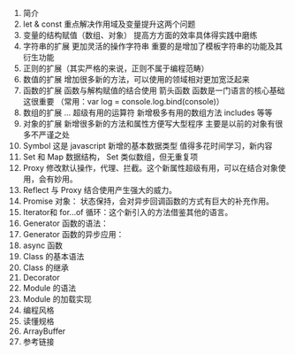1. 简介
2. let & const 重点解决作用域及变量提升这两个问题
3. 变量的结构赋值（数组、对象） 提高方方面的效率具体得实践中磨练
4. 字符串的扩展 更加灵活的操作字符串 重要的是增加了模板字符串的功能及其衍生功能
5. 正则的扩展（其实严格的来说，正则不属于编程范畴）
6. 数值的扩展 增加很多新的方法，可以使用的领域相对更加宽泛起来
7. 函数的扩展 函数与解构赋值的结合使用 箭头函数 函数是一门语言的核心基础 这很重要
  （常用：var log = console.log.bind(console)）
8. 数组的扩展 ... 超级有用的运算符 新增极多有用的数组方法 includes 等等
9. 对象的扩展 新增很多新的方法和属性方便写大型程序 主要是以前的对象有很多不严谨之处
10. Symbol 这是 javascript 新增的基本数据类型 值得多花时间学习，新内容
11. Set 和 Map 数据结构， Set 类似数组，但无重复项
12. Proxy 修改默认操作，代理、拦截。这个新属性超级有用，可以在结合对象使用，会有妙用。
13. Reflect 与 Proxy 结合使用产生强大的威力。
14. Promise 对象： 状态保持，会对异步回调函数的方式有巨大的补充作用。
15. Iterator和 for...of 循环：这个新引入的方法借鉴其他的语言。
16. Generator 函数的语法：
17. Generator 函数的异步应用：
18. async 函数
19. Class 的基本语法
20. Class 的继承
21. Decorator
22. Module 的语法
23. Module 的加载实现
24. 编程风格
25. 读懂规格
26. ArrayBuffer
27. 参考链接
